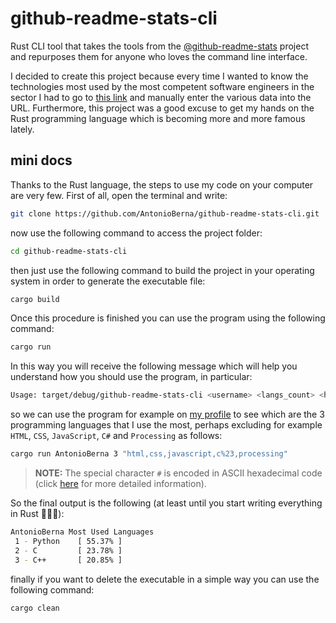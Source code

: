 # github-readme-stats-cli
Rust CLI tool that takes the tools from the [@github-readme-stats](https://github.com/anuraghazra/github-readme-stats) project and repurposes them for anyone who loves the command line interface.

I decided to create this project because every time I wanted to know the technologies most used by the most competent software engineers in the sector I had to go to [this link](https://github-readme-stats.vercel.app/api/top-langs/?username=AntonioBerna) and manually enter the various data into the URL. Furthermore, this project was a good excuse to get my hands on the Rust programming language which is becoming more and more famous lately.

## mini docs
Thanks to the Rust language, the steps to use my code on your computer are very few. First of all, open the terminal and write:

```bash
git clone https://github.com/AntonioBerna/github-readme-stats-cli.git
```

now use the following command to access the project folder:

```bash
cd github-readme-stats-cli
```

then just use the following command to build the project in your operating system in order to generate the executable file:

```bash
cargo build
```

Once this procedure is finished you can use the program using the following command:

```bash
cargo run
```

In this way you will receive the following message which will help you understand how you should use the program, in particular:

```bash
Usage: target/debug/github-readme-stats-cli <username> <langs_count> <hide>
```

so we can use the program for example on [my profile](https://github.com/AntonioBerna) to see which are the 3 programming languages ​​that I use the most, perhaps excluding for example `HTML`, `CSS`, `JavaScript`, `C#` and `Processing` as follows:

```bash
cargo run AntonioBerna 3 "html,css,javascript,c%23,processing"
```
> **NOTE:** The special character `#` is encoded in ASCII hexadecimal code (click [here](https://ascii.cl/) for more detailed information).

So the final output is the following (at least until you start writing everything in Rust 🧑🏻‍💻):

```bash
AntonioBerna Most Used Languages
 1 - Python    [ 55.37% ]
 2 - C         [ 23.78% ]
 3 - C++       [ 20.85% ]
```

finally if you want to delete the executable in a simple way you can use the following command:

```bash
cargo clean
```
